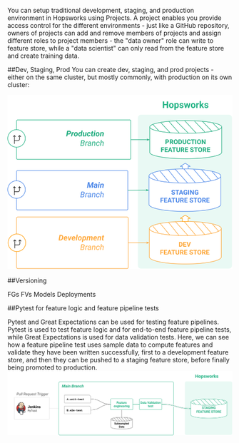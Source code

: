 You can setup traditional development, staging, and production environment in Hopsworks using Projects.
A project enables you provide access control for the different environments - just like a GitHub repository, owners of projects can add and remove members of projects and assign different roles to project members - the "data owner" role can write to feature store, while a "data scientist" can only read from the feature store and create training data.


##Dev, Staging, Prod
You can create dev, staging, and prod projects - either on the same cluster, but mostly commonly, with production on its own cluster:

<img src="/assets/images/concepts/projects/dev-staging-prod.svg">

##Versioning

FGs
FVs
Models
Deployments


##Pytest for feature logic and feature pipeline tests

Pytest and Great Expectations can be used for testing feature pipelines. Pytest is used to test feature logic and for end-to-end feature pipeline tests, while Great Expectations is used for data validation tests. 
Here, we can see how a feature pipeline test uses sample data to compute features and validate they have been written successfully, first to a development feature store, and then they can be pushed to a staging feature store, before finally being promoted to production.
<img src="/assets/images/concepts/projects/feature-pipeline-tests.svg">
